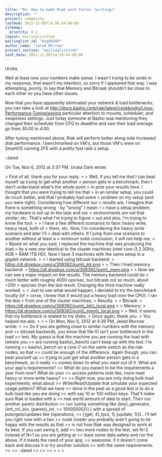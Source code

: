 ```yaml
---
title: "Re: How to make Riak work faster (writing)"
description: ""
project: community
lastmod: 2012-11-06T14:50:44-08:00
sitemap:
  priority: 0.2
layout: mailinglistitem
mailinglist_id: "msg09209"
author_name: "Jared Morrow"
project_section: "mailinglistitem"
sent_date: 2012-11-06T14:50:44-08:00
---
```



Uruka,

Well at least now your numbers make sense. I wasn't trying to be snide in
my response, that wasn't my intention, so sorry if I appeared that way. I
was attempting, poorly, to say that Memory and Bitcask shouldn't be close
to each other so you have other issues.

Now that you have apparently eliminated your network & load bottlenecks,
you can take a look at
http://docs.basho.com/riak/latest/cookbooks/Linux-Performance-Tuning/paying
particular attention to mounts, scheduler, and swapiness settings.
 Just today someone at Basho was mentioning they changed their scheduler
from CFQ to deadline and saw their load average go from 30.00 to 4.00.

After tuning mentioned above, Riak will perform better along side increased
disk performance. I benchmarked on VM's, but those VM's were on SmartOS
running ZFS with a pretty fast raid-z setup.

-Jared

On Tue, Nov 6, 2012 at 3:37 PM, Uruka Dark  wrote:

&gt; First of all, thank you for your reply.
&gt;
&gt; Well, if you tell me that I can beat myself up trying to get what another
&gt; person gets in a benchmark, then I don't understand what's the whole point
&gt; in post your results here. I thought that you were trying to tell me that
&gt; in an similar setup, you could do much better, and that I probably had some
&gt; problem on my setup (and you were right). Considering how different our
&gt; results are, I imagine that there is something wrong - by "wrong" I mean: I
&gt; have a setup problem; my hardware is not up to the task and our
&gt; environments are not that similar; etc. That's what I'm trying to figure
&gt; out and also, I'm trying to know the tool.
&gt;
&gt; I have a few different scenarios to face: heavy write, heavy read, both of
&gt; them, etc. Now, I'm considering the heavy write scenario and later I'll
&gt; deal with others. If I jump from one scenario to another without at least a
&gt; minimum solid conclusion, it will not help me.
&gt;
&gt; Based on what you said, I replaced the machine that was producing the load
&gt; by a new one identical to the cluster machines (intel core i3 2.3GHz, 4GB
&gt; RAM 1TB HD). Now I have 3 machines with the same setup in a gigabit network.
&gt;
&gt; I started using bitcask backend:
&gt; https://dl.dropbox.com/u/308392/sum\\_bit.png
&gt;
&gt; Then I tried memory backend:
&gt; https://dl.dropbox.com/u/308392/sum\\_mem.png
&gt;
&gt; Now we can see a major impact on the results. The memory backend could do
&gt; much better with roughly 4000 ops/sec, but bitcask not so much, about +200
&gt; ops/sec than the last result. Changing the third machine really worked.
&gt;
&gt; Just to see what would happen, I decided to try the benchmark locally (of
&gt; corse, I knew that it would put a heavy load over the CPU). I ran the test
&gt; from one of the cluster machines.
&gt; Results:
&gt;
&gt; Bitcask:
&gt; https://dl.dropbox.com/u/308392/sum\\_bit\\_local.png
&gt;
&gt; Memory:
&gt; https://dl.dropbox.com/u/308392/sum\\_mem\\_local.png
&gt;
&gt; Well, it seems that my bottleneck is related to my disks.
&gt; Once again, thank you.
&gt; You helped me alot.
&gt;
&gt;
&gt; On Mon, Nov 5, 2012 at 4:36 PM, Jared Morrow  wrote:
&gt;
&gt;&gt; So if you are getting close to similar numbers with the memory and
&gt;&gt; bitcask backends, you know that file IO isn't your bottleneck in the load
&gt;&gt; test. My guess is that the machine you are running the load with (where you
&gt;&gt; are running basho\\_bench) can't keep up with the test. I'm running
&gt;&gt; basho\\_bench on a core i7 on the same switch as the riak nodes, so that
&gt;&gt; could be enough of the difference. Again though, you can beat yourself up
&gt;&gt; trying to just get what another person gets in a benchmark, so it really
&gt;&gt; comes down to what you want out of it. What are your app's requirements?
&gt;&gt; What do you expect to be the requirements a year from now? What do your
&gt;&gt; access patterns look like, more read heavy or more write heavy?
&gt;&gt;
&gt;&gt; Right now, you are only doing bulk load experiments, what about
&gt;&gt; Write/Read/Update that simulate your expected usage pattern? What we have
&gt;&gt; done in the past as a good test is to do a bulk load like you are doing
&gt;&gt; with say 10 or 100 million keys. That'll make sure Riak is loaded with a
&gt;&gt; real world amount of data to start. Then run another pareto distribution
&gt;&gt; run (using something like {key\\_generator, {int\\_to\\_bin, {pareto\\_int,
&gt;&gt; 10000000}}}.) with a spread of puts/gets/updates like {operations,
&gt;&gt; [{get, 4},{put, 1},{update, 1}]}.. I'll tell you right now with a two
&gt;&gt; node cluster you probably aren't going to be happy with the results as that
&gt;&gt; is not how Riak was designed to work at its best. If you can swing it, add
&gt;&gt; two more nodes to the test, set N=2 instead of N=1 so you are getting at
&gt;&gt; least some data safety and run the above. If it meets the need of your app,
&gt;&gt; awesome. if it doesn't come back and discuss it or try another solution
&gt;&gt; with the same requirements.
&gt;&gt;
&gt;&gt; -Jared
&gt;&gt;
&gt;&gt;
&gt;&gt; 
&gt;
&gt;
&gt;
